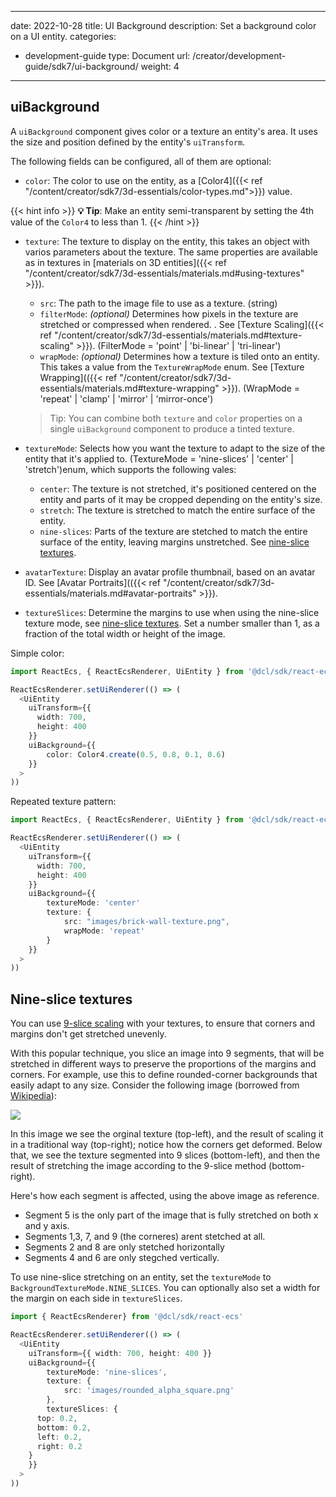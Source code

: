 

---
date: 2022-10-28
title: UI Background
description: Set a background color on a UI entity.
categories:
  - development-guide
type: Document
url: /creator/development-guide/sdk7/ui-background/
weight: 4
---

## uiBackground

A `uiBackground` component gives color or a texture an entity's area. It uses the size and position defined by the entity's `uiTransform`.

The following fields can be configured, all of them are optional:

- `color`: The color to use on the entity, as a [Color4]({{< ref "/content/creator/sdk7/3d-essentials/color-types.md">}}) value.

{{< hint info >}}
**💡 Tip**:  Make an entity semi-transparent by setting the 4th value of the `Color4` to less than 1.
{{< /hint >}}

- `texture`: The texture to display on the entity, this takes an object with varios parameters about the texture. The same properties are available as in textures in [materials on 3D entities]({{< ref "/content/creator/sdk7/3d-essentials/materials.md#using-textures" >}}).

	- `src`: The path to the image file to use as a texture. (string)
	- `filterMode`: _(optional)_ Determines how pixels in the texture are stretched or compressed when rendered. . See [Texture Scaling]({{< ref "/content/creator/sdk7/3d-essentials/materials.md#texture-scaling" >}}).
    (FilterMode = 'point' | 'bi-linear' | 'tri-linear')
	- `wrapMode`: _(optional)_ Determines how a texture is tiled onto an entity. This takes a value from the `TextureWrapMode` enum. See [Texture Wrapping](({{< ref "/content/creator/sdk7/3d-essentials/materials.md#texture-wrapping" >}}).
    (WrapMode = 'repeat' | 'clamp' | 'mirror' | 'mirror-once')

	> Tip: You can combine both `texture` and `color` properties on a single `uiBackground` component to produce a tinted texture.

- `textureMode`: Selects how you want the texture to adapt to the size of the entity that it's applied to. (TextureMode = 'nine-slices' | 'center' | 'stretch')enum, which supports the following vales:

	- `center`: The texture is not stretched, it's positioned centered on the entity and parts of it may be cropped depending on the entity's size.
	- `stretch`: The texture is stretched to match the entire surface of the entity.
	- `nine-slices`: Parts of the texture are stetched to match the entire surface of the entity, leaving margins unstretched. See [nine-slice textures](#nine-slice-textures).

- `avatarTexture`: Display an avatar profile thumbnail, based on an avatar ID. See [Avatar Portraits](({{< ref "/content/creator/sdk7/3d-essentials/materials.md#avatar-portraits" >}}).
- `textureSlices`: Determine the margins to use when using the nine-slice texture mode, see [nine-slice textures](#nine-slice-textures). Set a number smaller than 1, as a fraction of the total width or height of the image.
<!-- - `uvs`: TODO -->


Simple color:

```ts
import ReactEcs, { ReactEcsRenderer, UiEntity } from '@dcl/sdk/react-ecs'

ReactEcsRenderer.setUiRenderer(() => (
  <UiEntity
    uiTransform={{
      width: 700,
      height: 400
    }}
    uiBackground={{
		color: Color4.create(0.5, 0.8, 0.1, 0.6)
	}}
  >
))
```

Repeated texture pattern:

```ts
import ReactEcs, { ReactEcsRenderer, UiEntity } from '@dcl/sdk/react-ecs'

ReactEcsRenderer.setUiRenderer(() => (
  <UiEntity
    uiTransform={{
      width: 700,
      height: 400
    }}
    uiBackground={{
		textureMode: 'center'
		texture: {
			src: "images/brick-wall-texture.png",
			wrapMode: 'repeat'
		}
	}}
  >
))
```


## Nine-slice textures

You can use [9-slice scaling](https://en.wikipedia.org/wiki/9-slice_scaling) with your textures, to ensure that corners and margins don't get stretched unevenly.

With this popular technique, you slice an image into 9 segments, that will be stretched in different ways to preserve the proportions of the margins and corners. For example, use this to define rounded-corner backgrounds that easily adapt to any size. Consider the following image (borrowed from [Wikipedia](https://en.wikipedia.org/wiki/9-slice_scaling#/media/File:Traditional_scaling_vs_9-slice_scaling.svg)):


![](/images/media/9-slice.png)


In this image we see the orginal texture (top-left), and the result of scaling it in a traditional way (top-right); notice how the corners get deformed. Below that, we see the texture segmented into 9 slices (bottom-left), and then the result of stretching the image according to the 9-slice method (bottom-right).

Here's how each segment is affected, using the above image as reference.

- Segment 5 is the only part of the image that is fully stretched on both x and y axis.
- Segments 1,3, 7, and 9 (the corneres) arent stetched at all.
- Segments 2 and 8 are only stetched horizontally
- Segments 4 and 6 are only stegched vertically.

To use nine-slice stretching on an entity, set the `textureMode` to `BackgroundTextureMode.NINE_SLICES`. You can optionally also set a width for the margin on each side in `textureSlices`.

```ts
import { ReactEcsRenderer} from '@dcl/sdk/react-ecs'

ReactEcsRenderer.setUiRenderer(() => (
  <UiEntity
    uiTransform={{ width: 700, height: 400 }}
    uiBackground={{
		textureMode: 'nine-slices',
		texture: {
			src: 'images/rounded_alpha_square.png'
		},
		textureSlices: {
      top: 0.2,
      bottom: 0.2,
      left: 0.2,
      right: 0.2
    }
	}}
  >
))
```


<!--
## Images from an image atlas

TODO: Wait for textures in UI

You can use an image atlas to store multiple images and icons in a single image file. You then display rectangular parts of this image file in your UI based on pixel positions, pixel width, and pixel height inside the source image.

Below is an example of an image atlas with multiple icons arranged into a single file.

![](/images/media/UI-atlas.png)

The `UIImage` component has the following fields to crop a sub-section of the original image:

- `sourceTop`: the _y_ coordinate, in pixels, of the top of the selection
- `sourceLeft`: the _x_ coordinate, in pixels, of the left side of the selection.
- `sourceWidth`: the width, in pixels, of the selected area
- `sourceHeight`: the height, in pixels, of the selected area

When constructing a `UIImage` component, you must pass a `Texture` component as an argument. Read more about `Texture` components in [materials]({{< ref "/content/creator/sdk7/3d-essentials/materials.md" >}}).

```ts
let imageAtlas = "images/image-atlas.jpg"
let imageTexture = new Texture(imageAtlas)

const canvas = new UICanvas()

const playButton = new UIImage(canvas, imageTexture)
playButton.sourceLeft = 26
playButton.sourceTop = 128
playButton.sourceWidth = 128
playButton.sourceHeight = 128

const startButton = new UIImage(canvas, imageTexture)
startButton.sourceLeft = 183
startButton.sourceTop = 128
startButton.sourceWidth = 128
startButton.sourceHeight = 128

const exitButton = new UIImage(canvas, imageTexture)
exitButton.sourceLeft = 346
exitButton.sourceTop = 128
exitButton.sourceWidth = 128
exitButton.sourceHeight = 128

const expandButton = new UIImage(canvas, imageTexture)
expandButton.sourceLeft = 496
expandButton.sourceTop = 128
expandButton.sourceWidth = 128
expandButton.sourceHeight = 128
```

You can change the texture being used by an existing `UIImage` component, set the `source` field.

```ts
playButton.source = imageTexture2
``` -->


